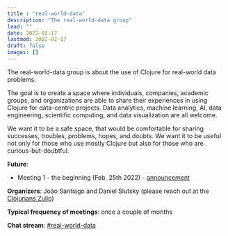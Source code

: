 ```yaml
---
title : "real-world-data"
description: "The real-world-data group"
lead: ""
date: 2022-02-17
lastmod: 2022-02-17
draft: false
images: []
---
```


The real-world-data group is about the use of Clojure for real-world data problems.

The goal is to create a space where individuals, companies, academic groups, and organizations are able to share their experiences in using Clojure for data-centric projects. Data analytics, machine learning, AI, data engineering, scientific computing, and data visualization are all welcome.

We want it to be a safe space, that would be comfortable for sharing successes, troubles, problems, hopes, and doubts. We want it to be useful not only for those who use mostly Clojure but also for those who are curious-but-doubtful.

**Future**: 
* Meeting 1 - the beginning (Feb. 25th 2022) - [announcement](https://clojureverse.org/t/real-world-data-meetup-1/)

**Organizers**: João Santiago and Daniel Slutsky (please reach out at the [Clojurians Zulip](https://clojurians.zulipchat.com/))

**Typical frequency of meetings**: once a couple of months

**Chat stream**: [#real-world-data](https://clojurians.zulipchat.com/#narrow/stream/315077-real-world-data)

